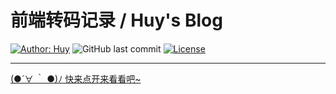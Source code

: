 # 前端转码记录 / Huy's Blog

[![Author: Huy](https://img.shields.io/badge/Author-huy-yellow)](https://github.com/rayadaschn)
![GitHub last commit](https://img.shields.io/github/last-commit/rayadaschn/front-end-life)
[![License](https://img.shields.io/badge/License-MIT-blue.svg)](https://opensource.org/licenses/MIT)

---

[(●´∀ ｀ ●)ﾉ 快来点开来看看吧~](https://rayadaschn.github.io/front-end-life/)
